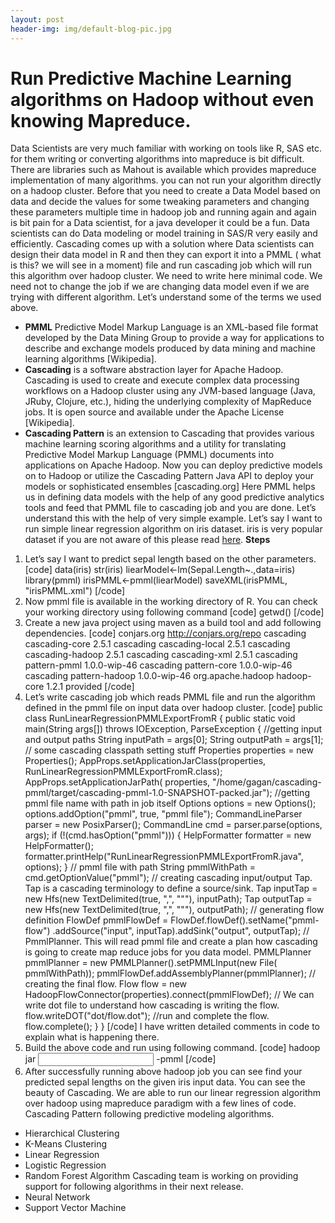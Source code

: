 ```yaml
---
layout: post
header-img: img/default-blog-pic.jpg
---
```


# Run Predictive Machine Learning algorithms on Hadoop without even knowing Mapreduce.

Data Scientists are very much familiar with working on tools like R, SAS etc. for them writing or converting algorithms into mapreduce is bit difficult. There are libraries such as Mahout is available which provides mapreduce implementation of many algorithms. you can not run your algorithm directly on a hadoop cluster. Before that you need to create a Data Model based on data and decide the values for some tweaking parameters and changing these parameters multiple time in hadoop job and running again and again is bit pain for a Data scientist, for a java developer it could be a fun. Data scientists can do Data modeling or model training in SAS/R very easily and efficiently.  Cascading comes up with a solution where Data scientists can design their data model in R and then they can export it into a PMML ( what is this? we will see in a moment) file and run cascading job which will run this algorithm over hadoop cluster. We need to write here minimal code. We need not to change the job if we are changing data model even if we are trying with different algorithm. Let’s understand some of the terms we used above. 

  * **PMML** Predictive Model Markup Language is an XML-based file format developed by the Data Mining Group to provide a way for applications to describe and exchange models produced by data mining and machine learning algorithms [Wikipedia]. 
  * **Cascading** is a software abstraction layer for Apache Hadoop. Cascading is used to create and execute complex data processing workflows on a Hadoop cluster using any JVM-based language (Java, JRuby, Clojure, etc.), hiding the underlying complexity of MapReduce jobs. It is open source and available under the Apache License [Wikipedia]. 
  * **Cascading Pattern** is an extension to Cascading that provides various machine learning scoring algorithms and a utility for translating Predictive Model Markup Language (PMML) documents into applications on Apache Hadoop. Now you can deploy predictive models on to Hadoop or utilize the Cascading Pattern Java API to deploy your models or sophisticated ensembles [cascading.org] 
Here PMML helps us in defining data models with the help of any good predictive analytics tools and feed that PMML file to cascading job and you are done. Let’s understand this with the help of very simple example. Let’s say I want to run simple linear regression algorithm on iris dataset. iris is very popular dataset if you are not aware of this please read [here](http://archive.ics.uci.edu/ml/datasets/Iris). **Steps**

  1. Let’s say I want to predict sepal length based on the other parameters. [code] data(iris) str(iris) liearModel<-lm(Sepal.Length~.,data=iris) library(pmml) irisPMML<-pmml(liearModel) saveXML(irisPMML, "irisPMML.xml") [/code] 
  2. Now pmml file is available in the working directory of R. You can check your working directory using following command [code] getwd() [/code] 
  3. Create a new java project using maven as a build tool and add following dependencies. [code] <repositories> <repository> <id>conjars.org</id> <url>http://conjars.org/repo</url> </repository> </repositories> <dependencies> <dependency> <groupId>cascading</groupId> <artifactId>cascading-core</artifactId> <version>2.5.1</version> </dependency> <dependency> <groupId>cascading</groupId> <artifactId>cascading-local</artifactId> <version>2.5.1</version> </dependency> <dependency> <groupId>cascading</groupId> <artifactId>cascading-hadoop</artifactId> <version>2.5.1</version> </dependency> <dependency> <groupId>cascading</groupId> <artifactId>cascading-xml</artifactId> <version>2.5.1</version> </dependency> <dependency> <groupId>cascading</groupId> <artifactId>pattern-pmml</artifactId> <version>1.0.0-wip-46</version> </dependency> <dependency> <groupId>cascading</groupId> <artifactId>pattern-core</artifactId> <version>1.0.0-wip-46</version> </dependency> <dependency> <groupId>cascading</groupId> <artifactId>pattern-hadoop</artifactId> <version>1.0.0-wip-46</version> </dependency> <dependency> <groupId>org.apache.hadoop</groupId> <artifactId>hadoop-core</artifactId> <version>1.2.1</version> <scope>provided</scope> </dependency> [/code] 
  4. Let’s write cascading job which reads PMML file and run the algorithm defined in the pmml file on input data over hadoop cluster. [code] public class RunLinearRegressionPMMLExportFromR { public static void main(String args[]) throws IOException, ParseException { //getting input and output paths String inputPath = args[0]; String outputPath = args[1]; // some cascading classpath setting stuff Properties properties = new Properties(); AppProps.setApplicationJarClass(properties, RunLinearRegressionPMMLExportFromR.class); AppProps.setApplicationJarPath( properties, "/home/gagan/cascading-pmml/target/cascading-pmml-1.0-SNAPSHOT-packed.jar"); //getting pmml file name with path in job itself Options options = new Options(); options.addOption("pmml", true, "pmml file"); CommandLineParser parser = new PosixParser(); CommandLine cmd = parser.parse(options, args); if (!(cmd.hasOption("pmml"))) { HelpFormatter formatter = new HelpFormatter(); formatter.printHelp("RunLinearRegressionPMMLExportFromR.java", options); } // pmml file with path String pmmlWithPath = cmd.getOptionValue("pmml"); // creating cascading input/output Tap. Tap is a cascading terminology to define a source/sink. Tap inputTap = new Hfs(new TextDelimited(true, ",", "\""), inputPath); Tap outputTap = new Hfs(new TextDelimited(true, ",", "\""), outputPath); // generating flow definition FlowDef pmmlFlowDef = FlowDef.flowDef().setName("pmml-flow") .addSource("input", inputTap).addSink("output", outputTap); // PmmlPlanner. This will read pmml file and create a plan how cascading is going to create map reduce jobs for you data model. PMMLPlanner pmmlPlanner = new PMMLPlanner().setPMMLInput(new File( pmmlWithPath)); pmmlFlowDef.addAssemblyPlanner(pmmlPlanner); // creating the final flow. Flow flow = new HadoopFlowConnector(properties).connect(pmmlFlowDef); // We can write dot file to understand how cascading is writing the flow. flow.writeDOT("dot/flow.dot"); //run and complete the flow. flow.complete(); } } [/code] I have written detailed comments in code to explain what is happening there. 
  5. Build the above code and run using following command. [code] hadoop jar <Jar File> <fully qualified class name > <input path> <output path> -pmml <pmml file with path> [/code] 
  6. After successfully running above hadoop job you can see find your predicted sepal lengths on the given iris input data. 
You can see the beauty of Cascading. We are able to run our linear regression algorithm over hadoop using mapreduce paradigm with a few lines of code. Cascading Pattern following predictive modeling algorithms. 
  * Hierarchical Clustering
  * K-Means Clustering
  * Linear Regression
  * Logistic Regression
  * Random Forest Algorithm
Cascading team is working on providing support for following algorithms in their next release. 
  * Neural Network
  * Support Vector Machine